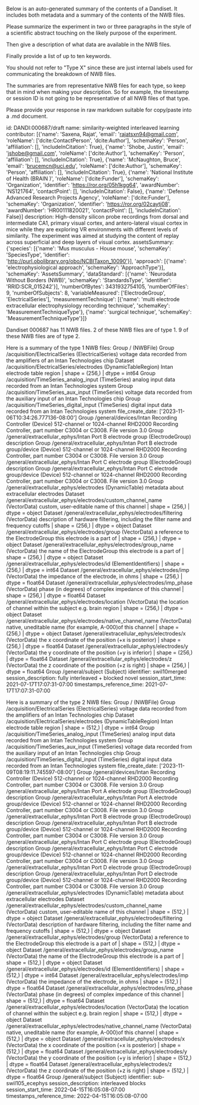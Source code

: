 
Below is an auto-generated summary of the contents of a Dandiset. It includes both metadata and a summary of the contents of the NWB files.

Please summarize the experiment in two or three paragraphs in the style of a scientific abstract touching on the likely purpose of the experiment.

Then give a description of what data are available in the NWB files.

Finally provide a list of up to ten keywords.

You should not refer to "Type X" since these are just internal labels used for communicating the breakdown of NWB files.

The summaries are from representative NWB files for each type, so keep that in mind when making your description. So for example, the timestamp or session ID is not going to be representative of all NWB files of that type.

Please provide your response in raw markdown suitable for copy/paste into a .md document.


id: DANDI:000687/draft
name: similarity-weighted interleaved learning
contributor: [{'name': 'Saxena, Rajat', 'email': 'rajatsxn94@gmail.com', 'roleName': ['dcite:ContactPerson', 'dcite:Author'], 'schemaKey': 'Person', 'affiliation': [], 'includeInCitation': True}, {'name': 'Shobe, Justin', 'email': 'jshobe@gmail.com', 'roleName': ['dcite:Author'], 'schemaKey': 'Person', 'affiliation': [], 'includeInCitation': True}, {'name': 'McNaughton, Bruce', 'email': 'brucemcn@uci.edu', 'roleName': ['dcite:Author'], 'schemaKey': 'Person', 'affiliation': [], 'includeInCitation': True}, {'name': 'National Institute of Health (BRAIN )', 'roleName': ['dcite:Funder'], 'schemaKey': 'Organization', 'identifier': 'https://ror.org/05h1kgg64', 'awardNumber': 'NS121764', 'contactPoint': [], 'includeInCitation': False}, {'name': 'Defense Advanced Research Projects Agency', 'roleName': ['dcite:Funder'], 'schemaKey': 'Organization', 'identifier': 'https://ror.org/02caytj08', 'awardNumber': 'HR00111820021', 'contactPoint': [], 'includeInCitation': False}]
description: High-density silicon probe recordings from dorsal and intermediate CA1, primary visual cortex, and antero-lateral visual cortex in mice while they are exploring VR environments with different levels of similarity. The experiment was aimed at studying the content of replay across superficial and deep layers of visual cortex. 
assetsSummary: {'species': [{'name': 'Mus musculus - House mouse', 'schemaKey': 'SpeciesType', 'identifier': 'http://purl.obolibrary.org/obo/NCBITaxon_10090'}], 'approach': [{'name': 'electrophysiological approach', 'schemaKey': 'ApproachType'}], 'schemaKey': 'AssetsSummary', 'dataStandard': [{'name': 'Neurodata Without Borders (NWB)', 'schemaKey': 'StandardsType', 'identifier': 'RRID:SCR_015242'}], 'numberOfBytes': 3431932754105, 'numberOfFiles': 9, 'numberOfSubjects': 8, 'variableMeasured': ['ElectrodeGroup', 'ElectricalSeries'], 'measurementTechnique': [{'name': 'multi electrode extracellular electrophysiology recording technique', 'schemaKey': 'MeasurementTechniqueType'}, {'name': 'surgical technique', 'schemaKey': 'MeasurementTechniqueType'}]}

Dandiset 000687 has 11 NWB files.
2 of these NWB files are of type 1.
9 of these NWB files are of type 2.


Here is a summary of the type 1 NWB files:
  Group / (NWBFile) 
  Group /acquisition/ElectricalSeries (ElectricalSeries) voltage data recorded from the amplifiers of an Intan Technologies chip
  Dataset /acquisition/ElectricalSeries/electrodes (DynamicTableRegion) Intan electrode table region | shape = (256,) | dtype = int64
  Group /acquisition/TimeSeries_analog_input (TimeSeries) analog input data recorded from an Intan Technologies system
  Group /acquisition/TimeSeries_aux_input (TimeSeries) voltage data recorded from the auxiliary input of an Intan Technologies chip
  Group /acquisition/TimeSeries_digital_input (TimeSeries) digital input data recorded from an Intan Technologies system
  file_create_date: ['2023-11-06T10:34:26.777136-08:00']
  Group /general/devices/Intan Recording Controller (Device) 512-channel or 1024-channel RHD2000 Recording Controller, part number C3004 or C3008. File version 3.0
  Group /general/extracellular_ephys/Intan Port B electrode group (ElectrodeGroup) description
  Group /general/extracellular_ephys/Intan Port B electrode group/device (Device) 512-channel or 1024-channel RHD2000 Recording Controller, part number C3004 or C3008. File version 3.0
  Group /general/extracellular_ephys/Intan Port C electrode group (ElectrodeGroup) description
  Group /general/extracellular_ephys/Intan Port C electrode group/device (Device) 512-channel or 1024-channel RHD2000 Recording Controller, part number C3004 or C3008. File version 3.0
  Group /general/extracellular_ephys/electrodes (DynamicTable) metadata about extracellular electrodes
  Dataset /general/extracellular_ephys/electrodes/custom_channel_name (VectorData) custom, user-editable name of this channel | shape = (256,) | dtype = object
  Dataset /general/extracellular_ephys/electrodes/filtering (VectorData) description of hardware filtering, including the filter name and frequency cutoffs | shape = (256,) | dtype = object
  Dataset /general/extracellular_ephys/electrodes/group (VectorData) a reference to the ElectrodeGroup this electrode is a part of | shape = (256,) | dtype = object
  Dataset /general/extracellular_ephys/electrodes/group_name (VectorData) the name of the ElectrodeGroup this electrode is a part of | shape = (256,) | dtype = object
  Dataset /general/extracellular_ephys/electrodes/id (ElementIdentifiers)  | shape = (256,) | dtype = int64
  Dataset /general/extracellular_ephys/electrodes/imp (VectorData) the impedance of the electrode, in ohms | shape = (256,) | dtype = float64
  Dataset /general/extracellular_ephys/electrodes/imp_phase (VectorData) phase (in degrees) of complex impedance of this channel | shape = (256,) | dtype = float64
  Dataset /general/extracellular_ephys/electrodes/location (VectorData) the location of channel within the subject e.g. brain region | shape = (256,) | dtype = object
  Dataset /general/extracellular_ephys/electrodes/native_channel_name (VectorData) native, uneditable name (for example, A-000)of this channel | shape = (256,) | dtype = object
  Dataset /general/extracellular_ephys/electrodes/x (VectorData) the x coordinate of the position (+x is posterior) | shape = (256,) | dtype = float64
  Dataset /general/extracellular_ephys/electrodes/y (VectorData) the y coordinate of the position (+y is inferior) | shape = (256,) | dtype = float64
  Dataset /general/extracellular_ephys/electrodes/z (VectorData) the z coordinate of the position (+z is right) | shape = (256,) | dtype = float64
  Group /general/subject (Subject) 
  identifier: swil10merged
  session_description: fully interleaved + blocked novel
  session_start_time: 2021-07-17T17:07:31-07:00
  timestamps_reference_time: 2021-07-17T17:07:31-07:00


Here is a summary of the type 2 NWB files:
  Group / (NWBFile) 
  Group /acquisition/ElectricalSeries (ElectricalSeries) voltage data recorded from the amplifiers of an Intan Technologies chip
  Dataset /acquisition/ElectricalSeries/electrodes (DynamicTableRegion) Intan electrode table region | shape = (512,) | dtype = int64
  Group /acquisition/TimeSeries_analog_input (TimeSeries) analog input data recorded from an Intan Technologies system
  Group /acquisition/TimeSeries_aux_input (TimeSeries) voltage data recorded from the auxiliary input of an Intan Technologies chip
  Group /acquisition/TimeSeries_digital_input (TimeSeries) digital input data recorded from an Intan Technologies system
  file_create_date: ['2023-11-09T08:19:11.745597-08:00']
  Group /general/devices/Intan Recording Controller (Device) 512-channel or 1024-channel RHD2000 Recording Controller, part number C3004 or C3008. File version 3.0
  Group /general/extracellular_ephys/Intan Port A electrode group (ElectrodeGroup) description
  Group /general/extracellular_ephys/Intan Port A electrode group/device (Device) 512-channel or 1024-channel RHD2000 Recording Controller, part number C3004 or C3008. File version 3.0
  Group /general/extracellular_ephys/Intan Port B electrode group (ElectrodeGroup) description
  Group /general/extracellular_ephys/Intan Port B electrode group/device (Device) 512-channel or 1024-channel RHD2000 Recording Controller, part number C3004 or C3008. File version 3.0
  Group /general/extracellular_ephys/Intan Port C electrode group (ElectrodeGroup) description
  Group /general/extracellular_ephys/Intan Port C electrode group/device (Device) 512-channel or 1024-channel RHD2000 Recording Controller, part number C3004 or C3008. File version 3.0
  Group /general/extracellular_ephys/Intan Port D electrode group (ElectrodeGroup) description
  Group /general/extracellular_ephys/Intan Port D electrode group/device (Device) 512-channel or 1024-channel RHD2000 Recording Controller, part number C3004 or C3008. File version 3.0
  Group /general/extracellular_ephys/electrodes (DynamicTable) metadata about extracellular electrodes
  Dataset /general/extracellular_ephys/electrodes/custom_channel_name (VectorData) custom, user-editable name of this channel | shape = (512,) | dtype = object
  Dataset /general/extracellular_ephys/electrodes/filtering (VectorData) description of hardware filtering, including the filter name and frequency cutoffs | shape = (512,) | dtype = object
  Dataset /general/extracellular_ephys/electrodes/group (VectorData) a reference to the ElectrodeGroup this electrode is a part of | shape = (512,) | dtype = object
  Dataset /general/extracellular_ephys/electrodes/group_name (VectorData) the name of the ElectrodeGroup this electrode is a part of | shape = (512,) | dtype = object
  Dataset /general/extracellular_ephys/electrodes/id (ElementIdentifiers)  | shape = (512,) | dtype = int64
  Dataset /general/extracellular_ephys/electrodes/imp (VectorData) the impedance of the electrode, in ohms | shape = (512,) | dtype = float64
  Dataset /general/extracellular_ephys/electrodes/imp_phase (VectorData) phase (in degrees) of complex impedance of this channel | shape = (512,) | dtype = float64
  Dataset /general/extracellular_ephys/electrodes/location (VectorData) the location of channel within the subject e.g. brain region | shape = (512,) | dtype = object
  Dataset /general/extracellular_ephys/electrodes/native_channel_name (VectorData) native, uneditable name (for example, A-000)of this channel | shape = (512,) | dtype = object
  Dataset /general/extracellular_ephys/electrodes/x (VectorData) the x coordinate of the position (+x is posterior) | shape = (512,) | dtype = float64
  Dataset /general/extracellular_ephys/electrodes/y (VectorData) the y coordinate of the position (+y is inferior) | shape = (512,) | dtype = float64
  Dataset /general/extracellular_ephys/electrodes/z (VectorData) the z coordinate of the position (+z is right) | shape = (512,) | dtype = float64
  Group /general/subject (Subject) 
  identifier: sub-swil105_ecephys
  session_description: interleaved blocks
  session_start_time: 2022-04-15T16:05:08-07:00
  timestamps_reference_time: 2022-04-15T16:05:08-07:00
